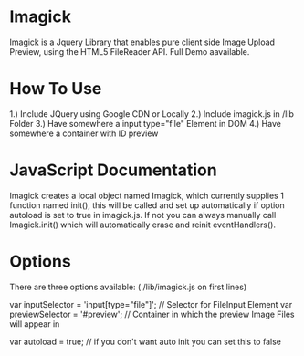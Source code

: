 # Imagick
Imagick is a Jquery Library that enables pure client side Image Upload Preview, using the HTML5 FileReader API. Full Demo aavailable.

# How To Use
1.) Include JQuery using Google CDN or Locally 
2.) Include imagick.js in /lib Folder 
3.) Have somewhere a input type="file" Element in DOM 
4.) Have somewhere a container with ID preview 

# JavaScript Documentation 
Imagick creates a local object named Imagick, which currently supplies 1 function named init(), this will be called and set up automatically if option autoload is set to true in imagick.js. If not you can always manually call Imagick.init() which will automatically erase and reinit eventHandlers(). 

# Options 
There are three options available: ( /lib/imagick.js on first lines) 

var inputSelector = 'input[type="file"]'; // Selector for FileInput Element
var previewSelector = '#preview'; // Container in which the preview Image Files will appear in

var autoload = true; // if you don't want auto init you can set this to false

